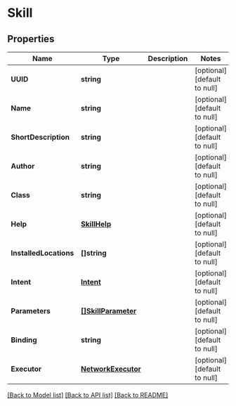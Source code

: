 # Skill

## Properties
Name | Type | Description | Notes
------------ | ------------- | ------------- | -------------
**UUID** | **string** |  | [optional] [default to null]
**Name** | **string** |  | [optional] [default to null]
**ShortDescription** | **string** |  | [optional] [default to null]
**Author** | **string** |  | [optional] [default to null]
**Class** | **string** |  | [optional] [default to null]
**Help** | [**SkillHelp**](SkillHelp.md) |  | [optional] [default to null]
**InstalledLocations** | **[]string** |  | [optional] [default to null]
**Intent** | [**Intent**](Intent.md) |  | [optional] [default to null]
**Parameters** | [**[]SkillParameter**](SkillParameter.md) |  | [optional] [default to null]
**Binding** | **string** |  | [optional] [default to null]
**Executor** | [**NetworkExecutor**](NetworkExecutor.md) |  | [optional] [default to null]

[[Back to Model list]](../README.md#documentation-for-models) [[Back to API list]](../README.md#documentation-for-api-endpoints) [[Back to README]](../README.md)


